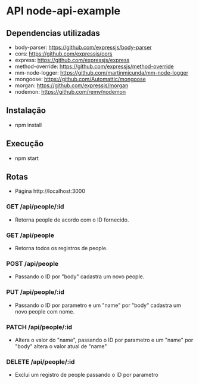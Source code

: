 # API node-api-example

## Dependencias utilizadas

- body-parser: https://github.com/expressjs/body-parser
- cors: https://github.com/expressjs/cors
- express: https://github.com/expressjs/express
- method-override: https://github.com/expressjs/method-override
- mm-node-logger: https://github.com/martinmicunda/mm-node-logger
- mongoose: https://github.com/Automattic/mongoose
- morgan: https://github.com/expressjs/morgan
- nodemon: https://github.com/remy/nodemon

## Instalação

- npm install

## Execução  

- npm start  

## Rotas  

- Página http://localhost:3000

### GET /api/people/:id

- Retorna people de acordo com o ID fornecido.

### GET /api/people

- Retorna todos os registros de people.

### POST /api/people

- Passando o ID por "body" cadastra um novo people.

### PUT /api/people/:id

- Passando o ID por parametro e um "name" por "body" cadastra um novo people com nome.

### PATCH /api/people/:id

- Altera o valor do "name", passando o ID por parametro e um "name" por "body" altera o valor atual de "name"

### DELETE /api/people/:id

- Exclui um registro de people passando o ID por parametro
